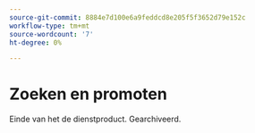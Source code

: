 ```yaml
---
source-git-commit: 8884e7d100e6a9feddcd8e205f5f3652d79e152c
workflow-type: tm+mt
source-wordcount: '7'
ht-degree: 0%

---
```

# Zoeken en promoten

Einde van het de dienstproduct. Gearchiveerd.